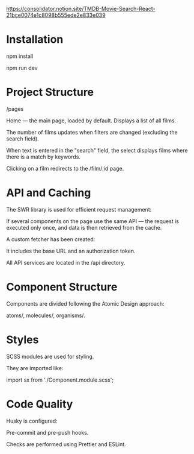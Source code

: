 https://consolidator.notion.site/TMDB-Movie-Search-React-21bce0074e1c8098b555ede2e833e039

# Installation

npm install

npm run dev

# Project Structure

/pages

Home — the main page, loaded by default. Displays a list of all films.

The number of films updates when filters are changed (excluding the search field).

When text is entered in the "search" field, the select displays films where there is a match by keywords.

Clicking on a film redirects to the /film/:id page.

# API and Caching

The SWR library is used for efficient request management:

If several components on the page use the same API — the request is executed only once, and data is then retrieved from the cache.

A custom fetcher has been created:

It includes the base URL and an authorization token.

All API services are located in the /api directory.

# Component Structure

Components are divided following the Atomic Design approach:

atoms/, molecules/, organisms/.

# Styles

SCSS modules are used for styling.

They are imported like:

import sx from './Component.module.scss';

# Code Quality

Husky is configured:

Pre-commit and pre-push hooks.

Checks are performed using Prettier and ESLint.
